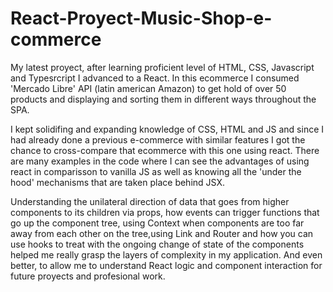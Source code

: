 # React-Proyect-Music-Shop-e-commerce
My latest proyect, after learning proficient level of HTML, CSS, Javascript and Typesrcript I advanced to a React. In this ecommerce I consumed 'Mercado Libre' API (latin american Amazon) to get hold of over 50 products and displaying and sorting them in different ways throughout the SPA.

I kept solidifing and expanding knowledge of CSS, HTML and JS and since I had already done a previous e-commerce with similar features I got the chance to cross-compare that ecommerce with this one using react. There are many examples in the code where I can see the advantages of using react in comparisson to vanilla JS as well as knowing all the 'under the hood' mechanisms that are taken place behind JSX.

Understanding the unilateral direction of data that goes from higher components to its children via props, how events can trigger functions that go up the component tree, using Context when components are too far away from each other on the tree,using Link and Router and how you can use hooks to treat with the ongoing change of state of the components helped me really grasp the layers of complexity in my application. And even better, to allow me to understand React logic and component interaction for future proyects and profesional work.